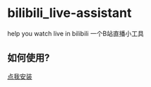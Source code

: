 # bilibili_live-assistant
help you watch live in bilibili 一个B站直播小工具
## 如何使用?
<a href="https://github.com/isma123HH/bilibili_live-assistant/raw/main/build/bili_live_assistant.user.js">点我安装</a>
